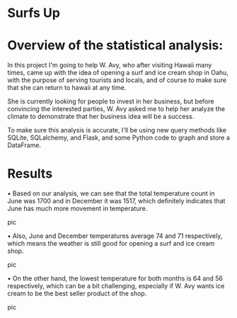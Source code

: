 # Surfs Up

#	Overview of the statistical analysis:

In this project I'm going to help W. Avy, who after visiting Hawaii many times, came up with the idea of opening a surf and ice cream shop in Oahu, with the purpose of serving tourists and locals, and of course to make sure that she can return to hawaii at any time.

She is currently looking for people to invest in her business, but before convincing the interested parties, W. Avy asked me to help her analyze the climate to demonstrate that her business idea will be a success.

To make sure this analysis is accurate, I'll be using new query methods like SQLite, SQLalchemy, and Flask, and some Python code to graph and store a DataFrame.

# Results

• Based on our analysis, we can see that the total temperature count in June was 1700 and in December it was 1517, which definitely indicates that June has much more movement in temperature.

pic

• Also, June and December temperatures average 74 and 71 respectively, which means the weather is still good for opening a surf and ice cream shop.

pic

• On the other hand, the lowest temperature for both months is 64 and 56 respectively, which can be a bit challenging, especially if W. Avy wants ice cream to be the best seller product of the shop.

pic